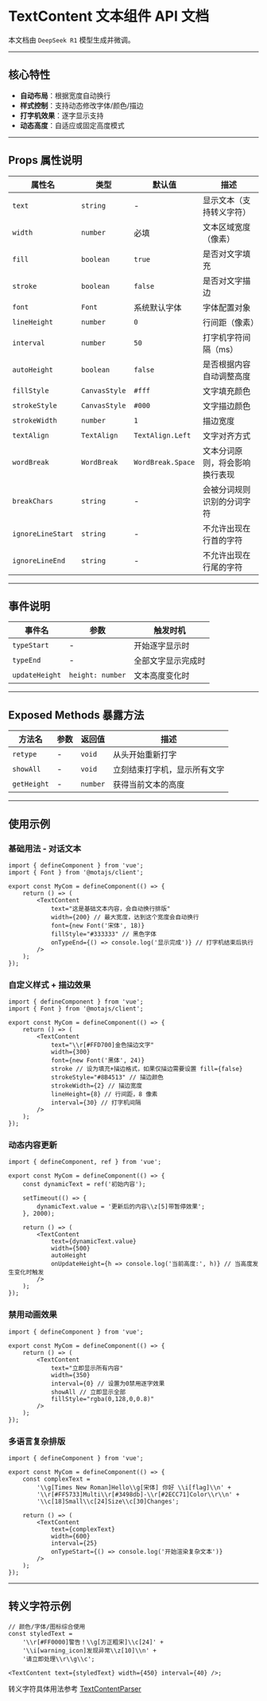 # TextContent 文本组件 API 文档

本文档由 `DeepSeek R1` 模型生成并微调。

---

## 核心特性

-   **自动布局**：根据宽度自动换行
-   **样式控制**：支持动态修改字体/颜色/描边
-   **打字机效果**：逐字显示支持
-   **动态高度**：自适应或固定高度模式

---

## Props 属性说明

| 属性名            | 类型          | 默认值            | 描述                           |
| ----------------- | ------------- | ----------------- | ------------------------------ |
| `text`            | `string`      | -                 | 显示文本（支持转义字符）       |
| `width`           | `number`      | 必填              | 文本区域宽度（像素）           |
| `fill`            | `boolean`     | `true`            | 是否对文字填充                 |
| `stroke`          | `boolean`     | `false`           | 是否对文字描边                 |
| `font`            | `Font`        | 系统默认字体      | 字体配置对象                   |
| `lineHeight`      | `number`      | `0`               | 行间距（像素）                 |
| `interval`        | `number`      | `50`              | 打字机字符间隔（ms）           |
| `autoHeight`      | `boolean`     | `false`           | 是否根据内容自动调整高度       |
| `fillStyle`       | `CanvasStyle` | `#fff`            | 文字填充颜色                   |
| `strokeStyle`     | `CanvasStyle` | `#000`            | 文字描边颜色                   |
| `strokeWidth`     | `number`      | `1`               | 描边宽度                       |
| `textAlign`       | `TextAlign`   | `TextAlign.Left`  | 文字对齐方式                   |
| `wordBreak`       | `WordBreak`   | `WordBreak.Space` | 文本分词原则，将会影响换行表现 |
| `breakChars`      | `string`      | -                 | 会被分词规则识别的分词字符     |
| `ignoreLineStart` | `string`      | -                 | 不允许出现在行首的字符         |
| `ignoreLineEnd`   | `string`      | -                 | 不允许出现在行尾的字符         |

---

## 事件说明

| 事件名         | 参数             | 触发时机           |
| -------------- | ---------------- | ------------------ |
| `typeStart`    | -                | 开始逐字显示时     |
| `typeEnd`      | -                | 全部文字显示完成时 |
| `updateHeight` | `height: number` | 文本高度变化时     |

---

## Exposed Methods 暴露方法

| 方法名      | 参数 | 返回值   | 描述                         |
| ----------- | ---- | -------- | ---------------------------- |
| `retype`    | -    | `void`   | 从头开始重新打字             |
| `showAll`   | -    | `void`   | 立刻结束打字机，显示所有文字 |
| `getHeight` | -    | `number` | 获得当前文本的高度           |

---

## 使用示例

### 基础用法 - 对话文本

```tsx
import { defineComponent } from 'vue';
import { Font } from '@motajs/client';

export const MyCom = defineComponent(() => {
    return () => (
        <TextContent
            text="这是基础文本内容，会自动换行排版"
            width={200} // 最大宽度，达到这个宽度会自动换行
            font={new Font('宋体', 18)}
            fillStyle="#333333" // 黑色字体
            onTypeEnd={() => console.log('显示完成')} // 打字机结束后执行
        />
    );
});
```

### 自定义样式 + 描边效果

```tsx
import { defineComponent } from 'vue';
import { Font } from '@motajs/client';

export const MyCom = defineComponent(() => {
    return () => (
        <TextContent
            text="\\r[#FFD700]金色描边文字"
            width={300}
            font={new Font('黑体', 24)}
            stroke // 设为填充+描边格式，如果仅描边需要设置 fill={false}
            strokeStyle="#8B4513" // 描边颜色
            strokeWidth={2} // 描边宽度
            lineHeight={8} // 行间距，8 像素
            interval={30} // 打字机间隔
        />
    );
});
```

### 动态内容更新

```tsx
import { defineComponent, ref } from 'vue';

export const MyCom = defineComponent(() => {
    const dynamicText = ref('初始内容');

    setTimeout(() => {
        dynamicText.value = '更新后的内容\\z[5]带暂停效果';
    }, 2000);

    return () => (
        <TextContent
            text={dynamicText.value}
            width={500}
            autoHeight
            onUpdateHeight={h => console.log('当前高度:', h)} // 当高度发生变化时触发
        />
    );
});
```

### 禁用动画效果

```tsx
import { defineComponent } from 'vue';

export const MyCom = defineComponent(() => {
    return () => (
        <TextContent
            text="立即显示所有内容"
            width={350}
            interval={0} // 设置为0禁用逐字效果
            showAll // 立即显示全部
            fillStyle="rgba(0,128,0,0.8)"
        />
    );
});
```

### 多语言复杂排版

```tsx
import { defineComponent } from 'vue';

export const MyCom = defineComponent(() => {
    const complexText =
        '\\g[Times New Roman]Hello\\g[宋体] 你好 \\i[flag]\\n' +
        '\\r[#FF5733]Multi\\r[#3498db]-\\r[#2ECC71]Color\\r\\n' +
        '\\c[18]Small\\c[24]Size\\c[30]Changes';

    return () => (
        <TextContent
            text={complexText}
            width={600}
            interval={25}
            onTypeStart={() => console.log('开始渲染复杂文本')}
        />
    );
});
```

---

## 转义字符示例

```tsx
// 颜色/字体/图标综合使用
const styledText =
    '\\r[#FF0000]警告！\\g[方正粗宋]\\c[24]' +
    '\\i[warning_icon]发现异常\\z[10]\\n' +
    '请立即处理\\r\\g\\c';

<TextContent text={styledText} width={450} interval={40} />;
```

转义字符具体用法参考 [TextContentParser](./TextContentParser.md#转义字符语法说明)
